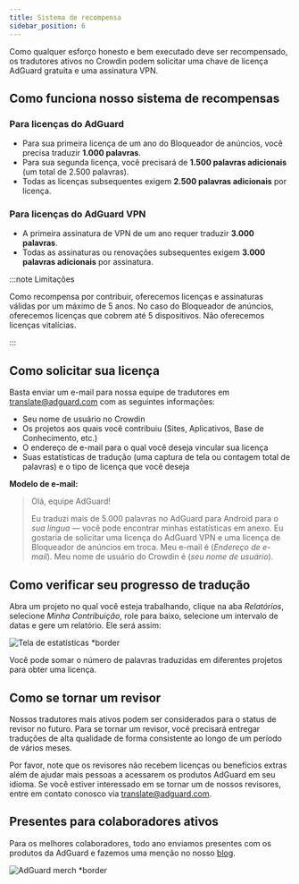 ```yaml
---
title: Sistema de recompensa
sidebar_position: 6
---
```


Como qualquer esforço honesto e bem executado deve ser recompensado, os tradutores ativos no Crowdin podem solicitar uma chave de licença AdGuard gratuita e uma assinatura VPN.

## Como funciona nosso sistema de recompensas

### Para licenças do AdGuard

- Para sua primeira licença de um ano do Bloqueador de anúncios, você precisa traduzir **1.000 palavras**.
- Para sua segunda licença, você precisará de **1.500 palavras adicionais** (um total de 2.500 palavras).
- Todas as licenças subsequentes exigem **2.500 palavras adicionais** por licença.

### Para licenças do AdGuard VPN

- A primeira assinatura de VPN de um ano requer traduzir **3.000 palavras**.
- Todas as assinaturas ou renovações subsequentes exigem **3.000 palavras adicionais** por assinatura.

:::note Limitações

Como recompensa por contribuir, oferecemos licenças e assinaturas válidas por um máximo de 5 anos. No caso do Bloqueador de anúncios, oferecemos licenças que cobrem até 5 dispositivos. Não oferecemos licenças vitalícias.

:::

## Como solicitar sua licença

Basta enviar um e-mail para nossa equipe de tradutores em [translate@adguard.com](mailto:translate@adguard.com) com as seguintes informações:

- Seu nome de usuário no Crowdin
- Os projetos aos quais você contribuiu (Sites, Aplicativos, Base de Conhecimento, etc.)
- O endereço de e-mail para o qual você deseja vincular sua licença
- Suas estatísticas de tradução (uma captura de tela ou contagem total de palavras) e o tipo de licença que você deseja

**Modelo de e-mail:**

> Olá, equipe AdGuard!
> 
> Eu traduzi mais de 5.000 palavras no AdGuard para Android para o *sua língua* — você pode encontrar minhas estatísticas em anexo. Eu gostaria de solicitar uma licença do AdGuard VPN e uma licença de Bloqueador de anúncios em troca. Meu e-mail é (*Endereço de e-mail*). Meu nome de usuário do Crowdin é (*seu nome de usuário*).

## Como verificar seu progresso de tradução

Abra um projeto no qual você esteja trabalhando, clique na aba *Relatórios*, selecione *Minha Contribuição*, role para baixo, selecione um intervalo de datas e gere um relatório. Ele será assim:

![Tela de estatísticas *border](https://cdn.adtidy.org/content/kb/ad_blocker/miscellaneous/adguard_translations/statistics.png)

Você pode somar o número de palavras traduzidas em diferentes projetos para obter uma licença.

## Como se tornar um revisor

Nossos tradutores mais ativos podem ser considerados para o status de revisor no futuro. Para se tornar um revisor, você precisará entregar traduções de alta qualidade de forma consistente ao longo de um período de vários meses.

Por favor, note que os revisores não recebem licenças ou benefícios extras além de ajudar mais pessoas a acessarem os produtos AdGuard em seu idioma. Se você estiver interessado em se tornar um de nossos revisores, entre em contato conosco via [translate@adguard.com](mailto:translate@adguard.com).

## Presentes para colaboradores ativos

Para os melhores colaboradores, todo ano enviamos presentes com os produtos da AdGuard e fazemos uma menção no nosso [blog](https://adguard.com/en/blog/best-contributors-2023.html).

![AdGuard merch *border](https://cdn.adguard.com/public/Adguard/Blog/presents.png)
